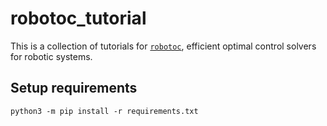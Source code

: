 # robotoc_tutorial
This is a collection of tutorials for [`robotoc`](https://github.com/mayataka/robotoc), efficient optimal control solvers for robotic systems.

## Setup requirements
```
python3 -m pip install -r requirements.txt
```